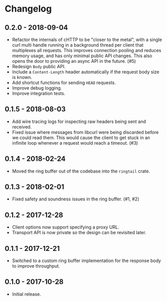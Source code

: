 # Changelog

## 0.2.0 - 2018-09-04

- Refactor the internals of cHTTP to be "closer to the metal", with a single curl multi handle running in a background thread per client that multiplexes all requests. This improves connection pooling and reduces memory usage, and has only minimal public API changes. This also opens the door to providing an async API in the future. (#5)
- Redesign `Body` public API.
- Include a `Content-Length` header automatically if the request body size is known.
- Add shortcut functions for sending `HEAD` requests.
- Improve debug logging.
- Improve integration tests.

## 0.1.5 - 2018-08-03

- Add wire tracing logs for inspecting raw headers being sent and received.
- Fixed issue where messages from libcurl were being discarded before we could read them. This would cause the client to get stuck in an infinite loop whenever a request would reach a timeout. (#3)

## 0.1.4 - 2018-02-24

- Moved the ring buffer out of the codebase into the `ringtail` crate.

## 0.1.3 - 2018-02-01

- Fixed safety and soundness issues in the ring buffer. (#1, #2)

## 0.1.2 - 2017-12-28

- Client options now support specifying a proxy URL.
- Transport API is now private so the design can be revisited later.

## 0.1.1 - 2017-12-21

- Switched to a custom ring buffer implementation for the response body to improve throughput.

## 0.1.0 - 2017-10-28

- Initial release.
